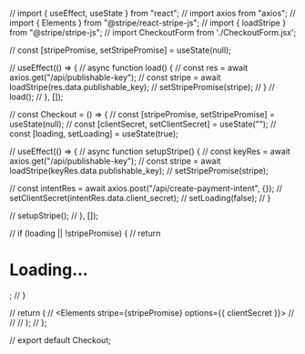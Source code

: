 // import { useEffect, useState } from "react";
// import axios from "axios";
// import { Elements } from "@stripe/react-stripe-js";
// import { loadStripe } from "@stripe/stripe-js";
// import CheckoutForm from './CheckoutForm.jsx';

// const [stripePromise, setStripePromise] = useState(null);

// useEffect(() => {
//   async function load() {
//     const res = await axios.get("/api/publishable-key");
//     const stripe = await loadStripe(res.data.publishable_key);
//     setStripePromise(stripe);
//   }
//   load();
// }, []);

// const Checkout = () => {
//   const [stripePromise, setStripePromise] = useState(null);
//   const [clientSecret, setClientSecret] = useState("");
//   const [loading, setLoading] = useState(true);

//   useEffect(() => {
//     async function setupStripe() {
//       const keyRes = await axios.get("/api/publishable-key");
//       const stripe = await loadStripe(keyRes.data.publishable_key);
//       setStripePromise(stripe);

//       const intentRes = await axios.post("/api/create-payment-intent", {});
//       setClientSecret(intentRes.data.client_secret);
//       setLoading(false);
//     }

//     setupStripe();
//   }, []);

//   if (loading || !stripePromise) {
//     return <h1>Loading...</h1>;
//   }

//   return (
//     <Elements stripe={stripePromise} options={{ clientSecret }}>
//       <CheckoutForm />
//     </Elements>
//   );
// };

// export default Checkout;
